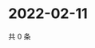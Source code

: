 # 2022-02-11

共 0 条

<!-- BEGIN WEIBO -->
<!-- 最后更新时间 Fri Feb 11 2022 11:08:57 GMT+0800 (China Standard Time) -->

<!-- END WEIBO -->
